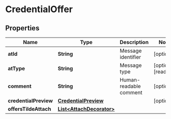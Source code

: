 

# CredentialOffer


## Properties

Name | Type | Description | Notes
------------ | ------------- | ------------- | -------------
**atId** | **String** | Message identifier |  [optional]
**atType** | **String** | Message type |  [optional] [readonly]
**comment** | **String** | Human-readable comment |  [optional]
**credentialPreview** | [**CredentialPreview**](CredentialPreview.md) |  |  [optional]
**offersTildeAttach** | [**List&lt;AttachDecorator&gt;**](AttachDecorator.md) |  | 



